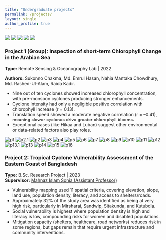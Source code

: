 ```yaml
---
title: "Undergraduate projects"
permalink: /projects/
layout: single
author_profile: true
---
```


<link rel="stylesheet" href="{{ '/assets/css/projects.css' | relative_url }}">

<div class="project-wrap">

  <!-- Project 1: ONE div (report-body) containing images + text -->
  <div class="project report-body">
    <div class="project-images report-images">
      <img src="{{ '/images/project1.jpeg' | relative_url }}">
      <img src="{{ '/images/project2.jpeg' | relative_url }}">
      <img src="{{ '/images/project3.png'  | relative_url }}">
      <img src="{{ '/images/project4.png'  | relative_url }}">
      <img src="{{ '/images/project5.png'  | relative_url }}">
    </div>
    <div class="project-text">
      <h3>Project 1 (Group): Inspection of short-term Chlorophyll Change in the Arabian Sea</h3>
      <p><strong>Type:</strong> Remote Sensing & Oceanography Lab | 2022</p>
      <p><strong>Authors:</strong> Sukonno Chakma, Md. Emrul Hasan, Nahia Mantaka Chowdhury, Md. Rashed-Ul-Alam, Raida Kadir.</p>
      <ul>
        <li>Nine out of ten cyclones showed increased chlorophyll concentration, with pre-monsoon cyclones producing stronger enhancements.</li>
        <li>Cyclone intensity had only a negligible positive correlation with chlorophyll increase (r = 0.13).</li>
        <li>Translation speed showed a moderate negative correlation (r = –0.41), meaning slower cyclones drive greater chlorophyll blooms.</li>
        <li>Exceptional cases (like Hikaa and Luban) suggest other environmental or data-related factors also play roles.</li>
      </ul>
    </div>
  </div>
  <!-- Project 2: ONE div (report-body) containing images + text -->
  <div class="project report-body">
  <img src="{{ '/images/p1.png' | relative_url }}" loading="lazy" alt="p1" />
  <img src="{{ '/images/p2.1.PNG' | relative_url }}" loading="lazy" alt="p2.1" />
  <img src="{{ '/images/p2.png' | relative_url }}" loading="lazy" alt="p2" />
  <img src="{{ '/images/p3.png' | relative_url }}" loading="lazy" alt="p3" />
  <img src="{{ '/images/p4.png' | relative_url }}" loading="lazy" alt="p4" />
  <img src="{{ '/images/p5.png' | relative_url }}" loading="lazy" alt="p5" />
  <img src="{{ '/images/p6.png' | relative_url }}" loading="lazy" alt="p6" />
  <img src="{{ '/images/p7.png' | relative_url }}" loading="lazy" alt="p7" />
  <img src="{{ '/images/p8.png' | relative_url }}" loading="lazy" alt="p8" />
  <img src="{{ '/images/p9.png' | relative_url }}" loading="lazy" alt="p9" />
  <img src="{{ '/images/p10.png' | relative_url }}" loading="lazy" alt="p10" />
  <img src="{{ '/images/p11.png' | relative_url }}" loading="lazy" alt="p11" />
  <img src="{{ '/images/p12.png' | relative_url }}" loading="lazy" alt="p12" />
  <img src="{{ '/images/p13.1.PNG' | relative_url }}" loading="lazy" alt="p13.1" />
  <img src="{{ '/images/p13.png' | relative_url }}" loading="lazy" alt="p13" />
  <img src="{{ '/images/p14.png' | relative_url }}" loading="lazy" alt="p14" />
  <img src="{{ '/images/p15.png' | relative_url }}" loading="lazy" alt="p15" />
  <img src="{{ '/images/p16.png' | relative_url }}" loading="lazy" alt="p16" />
    </div>
    <div class="project-text">
      <h3>Project 2: Tropical Cyclone Vulnerability Assessment of the Eastern Coast of Bangladesh</h3>
      <p>
        <strong>Type:</strong> B.Sc. Research Project | 2023<br>
        <strong>Supervisor:</strong>
        <a href="https://www.sust.edu/departments/ocg/faculty/mahnaz3454-ocg@sust.edu" target="_blank">
          Mahnaz Islam Sonia (Assistant Professor)
        </a>
      </p>
      <ul>
        <li>Vulnerability mapping used 11 spatial criteria, covering elevation, slope, land use, population density, literacy, and access to shelters/roads.</li>
        <li>Approximately 32% of the study area was identified as being at very high risk, particularly in Mirsharai, Sandwip, Sitakunda, and Kutubdia.</li>
        <li>Social vulnerability is highest where population density is high and literacy is low, compounding risks for women and disabled populations.</li>
        <li>Mitigation capacity (shelters, healthcare, road networks) reduces risk in some regions, but gaps remain that require urgent infrastructure and community interventions.</li>
      </ul>
    </div>
  </div>

</div>

<!-- Ensure slider initializes after DOM is parsed -->
<script defer src="{{ '/assets/js/projects.js' | relative_url }}"></script>
